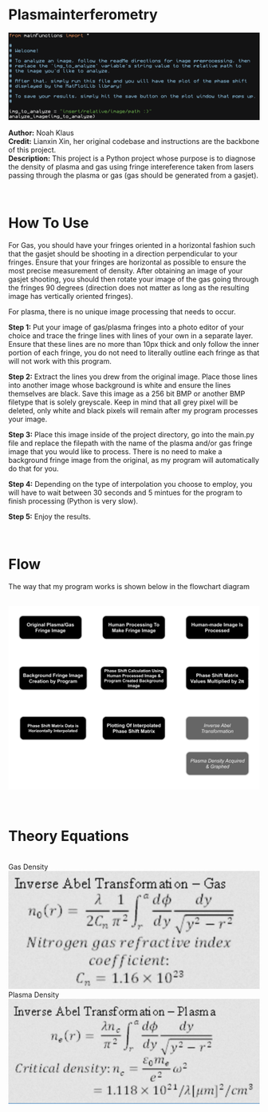 # Plasmainterferometry

<img src="readMeAssets/ss_of_mainpy.png" alt="Diagram Image">

__Author:__ Noah Klaus
</br>
__Credit:__ Lianxin Xin, her original codebase and instructions are the backbone of this project.
</br> 
__Description:__ This project is a Python project whose purpose is to diagnose the density of plasma and gas using fringe intereference taken from lasers passing through the plasma or gas (gas should be generated from a gasjet).

</br>

# How To Use
For Gas, you should have your fringes oriented in a horizontal fashion such that the gasjet should be shooting in a direction perpendicular to your fringes. Ensure that your fringes are horizontal as possible to ensure the most precise measurement of density. After obtaining an image of your gasjet shooting, you should then rotate your image of the gas going through the fringes 90 degrees (direction does not matter as long as the resulting image has vertically oriented fringes).

For plasma, there is no unique image processing that needs to occur.

**Step 1:** Put your image of gas/plasma fringes into a photo editor of your choice and trace the fringe lines with lines of your own in a separate layer. Ensure that these lines are no more than 10px thick and only follow the inner portion of each fringe, you do not need to literally outline each fringe as that will not work with this program.

**Step 2:** Extract the lines you drew from the original image. Place those lines into another image whose background is white and ensure the lines themselves are black. Save this image as a 256 bit BMP or another BMP filetype that is solely greyscale. Keep in mind that all grey pixel will be deleted, only white and black pixels will remain after my program processes your image.

**Step 3:** Place this image inside of the project directory, go into the main.py file and replace the filepath with the name of the plasma and/or gas fringe image that you would like to process. There is no need to make a background fringe image from the original, as my program will automatically do that for you.

**Step 4:** Depending on the type of interpolation you choose to employ, you will have to wait between 30 seconds and 5 mintues for the program to finish processing (Python is very slow).

**Step 5:** Enjoy the results.

</br>

# Flow
The way that my program works is shown below in the flowchart diagram

</br>

<img src="readMeAssets/PlasmainterferometryReadMeImage.svg" alt="Diagram Image">

</br>
</br>
</br>

# Theory Equations
</br>
Gas Density
<img src="readMeAssets/gasDensity.png" alt="Gas Density Equation">
</br>
Plasma Density
<img src="readMeAssets/plasmaDensity.png" alt="Plasma Density Equation">
</br>
